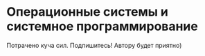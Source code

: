 # Операционные системы и системное программирование 

Потрачено куча сил. Подпишитесь! Автору будет приятно) 